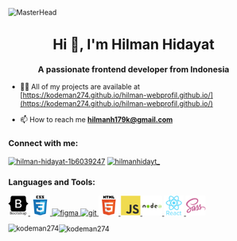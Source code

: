 ![MasterHead](https://user-images.githubusercontent.com/99820483/188346589-8e9e5990-1939-4fe0-bbbe-7893d44b7b8c.gif)
<h1 align="center">Hi 👋, I'm Hilman Hidayat</h1>
<h3 align="center">A passionate frontend developer from Indonesia</h3>

- 👨‍💻 All of my projects are available at [https://kodeman274.github.io/hilman-webprofil.github.io/](https://kodeman274.github.io/hilman-webprofil.github.io/)

- 📫 How to reach me **hilmanh179k@gmail.com**


<h3 align="left">Connect with me:</h3>
<p align="left">
<a href="https://linkedin.com/in/hilman-hidayat-1b6039247" target="blank"><img align="center" src="https://raw.githubusercontent.com/rahuldkjain/github-profile-readme-generator/master/src/images/icons/Social/linked-in-alt.svg" alt="hilman-hidayat-1b6039247" height="30" width="40" /></a>
<a href="https://instagram.com/hilmanhidayt_" target="blank"><img align="center" src="https://raw.githubusercontent.com/rahuldkjain/github-profile-readme-generator/master/src/images/icons/Social/instagram.svg" alt="hilmanhidayt_" height="30" width="40" /></a>
</p>

<h3 align="left">Languages and Tools:</h3>
<p align="left"> <a href="https://getbootstrap.com" target="_blank" rel="noreferrer"> <img src="https://raw.githubusercontent.com/devicons/devicon/master/icons/bootstrap/bootstrap-plain-wordmark.svg" alt="bootstrap" width="40" height="40"/> </a> <a href="https://www.w3schools.com/css/" target="_blank" rel="noreferrer"> <img src="https://raw.githubusercontent.com/devicons/devicon/master/icons/css3/css3-original-wordmark.svg" alt="css3" width="40" height="40"/> </a> <a href="https://www.figma.com/" target="_blank" rel="noreferrer"> <img src="https://www.vectorlogo.zone/logos/figma/figma-icon.svg" alt="figma" width="40" height="40"/> </a> <a href="https://git-scm.com/" target="_blank" rel="noreferrer"> <img src="https://www.vectorlogo.zone/logos/git-scm/git-scm-icon.svg" alt="git" width="40" height="40"/> </a> <a href="https://www.w3.org/html/" target="_blank" rel="noreferrer"> <img src="https://raw.githubusercontent.com/devicons/devicon/master/icons/html5/html5-original-wordmark.svg" alt="html5" width="40" height="40"/> </a> <a href="https://developer.mozilla.org/en-US/docs/Web/JavaScript" 4target="_blank" rel="noreferrer"> <img src="https://raw.githubusercontent.com/devicons/devicon/master/icons/javascript/javascript-original.svg" alt="javascript" width="40" height="40"/> </a> <a href="https://nodejs.org" target="_blank" rel="noreferrer"> <img src="https://raw.githubusercontent.com/devicons/devicon/master/icons/nodejs/nodejs-original-wordmark.svg" alt="nodejs" width="40" height="40"/> </a> <a href="https://reactjs.org/" target="_blank" rel="noreferrer"> <img src="https://raw.githubusercontent.com/devicons/devicon/master/icons/react/react-original-wordmark.svg" alt="react" width="40" height="40"/> </a> <a href="https://sass-lang.com" target="_blank" rel="noreferrer"> <img src="https://raw.githubusercontent.com/devicons/devicon/master/icons/sass/sass-original.svg" alt="sass" width="40" height="40"/> </a> </p>

<p><img align="left" src="https://github-readme-stats.vercel.app/api/top-langs?username=kodeman274&show_icons=true&locale=en&layout=compact&theme=tokyonight" alt="kodeman274" /></p>


<p><img align="center" src="https://github-readme-streak-stats.herokuapp.com/?user=kodeman274&&theme=tokyonight" alt="kodeman274" /></p>




